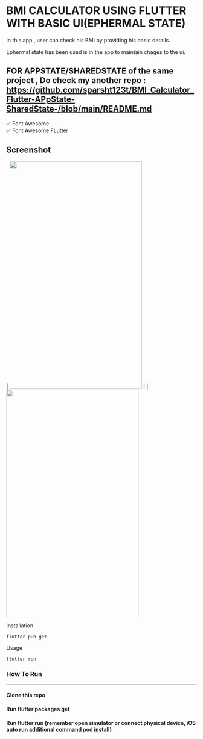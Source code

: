 # BMI CALCULATOR USING FLUTTER WITH BASIC UI(EPHERMAL STATE)

In this app , user can check his BMI by providing his basic details.


Ephermal state has been used is in the app to maintain chages to the ui.
## FOR APPSTATE/SHAREDSTATE of the same project , Do check my another repo : https://github.com/sparsht123t/BMI_Calculator_Flutter-APpState-SharedState-/blob/main/README.md


✅ Font Awesome\
✅ Font Awesome FLutter



## Screenshot

| <img src="https://user-images.githubusercontent.com/51333268/134778450-413723a9-5acb-4280-a1e6-60d89b8af60c.PNG"  width="350 " height="600"/> | | <img src="https://user-images.githubusercontent.com/51333268/134778451-d2e3eaaf-b01d-4e43-9cd7-4aebe1e130fe.PNG"  width="350 " height="600"/>




Installation

```
flutter pub get
```
Usage 

```
flutter run
```


### How To Run
-----------------------
#### Clone this repo
#### Run flutter packages get
#### Run flutter run (remember open simulator or connect physical device, iOS auto run additional command pod install)


